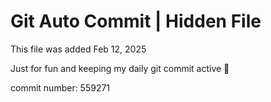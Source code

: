 # Git Auto Commit | Hidden File

This file was added Feb 12, 2025

Just for fun and keeping my daily git commit active 🤪

commit number: 559271
